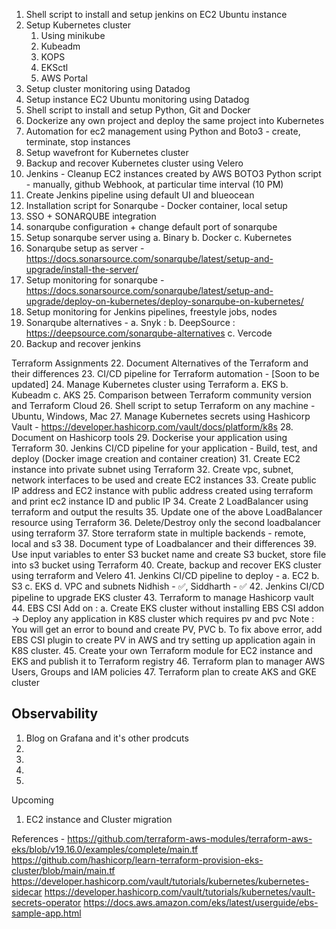 1. Shell script to install and setup jenkins on EC2 Ubuntu instance
2. Setup Kubernetes cluster
    1. Using minikube
    2. Kubeadm
    3. KOPS
    4. EKSctl
    5. AWS Portal
4. Setup cluster monitoring using Datadog
5. Setup instance EC2 Ubuntu monitoring using Datadog
6. Shell script to install and setup Python, Git and Docker
7. Dockerize any own project and deploy the same project into Kubernetes
8. Automation for ec2 management using Python and Boto3 - create, terminate, stop instances
9. Setup wavefront for Kubernetes cluster
10. Backup and recover Kubernetes cluster using Velero
11. Jenkins - Cleanup EC2 instances created by AWS BOTO3 Python script - manually, github Webhook, at particular time interval (10 PM)
12. Create Jenkins pipeline using default UI and blueocean 
13. Installation script for Sonarqube - Docker container, local setup
14. SSO + SONARQUBE integration
15. sonarqube configuration + change default port of sonarqube
16. Setup sonarqube server using
        a. Binary
        b. Docker
        c. Kubernetes
17. Sonarqube setup as server - https://docs.sonarsource.com/sonarqube/latest/setup-and-upgrade/install-the-server/
18. Setup monitoring for sonarqube - https://docs.sonarsource.com/sonarqube/latest/setup-and-upgrade/deploy-on-kubernetes/deploy-sonarqube-on-kubernetes/
19. Setup monitoring for Jenkins pipelines, freestyle jobs, nodes
20. Sonarqube alternatives - 
        a. Snyk : 
        b. DeepSource : https://deepsource.com/sonarqube-alternatives
        c. Vercode
21. Backup and recover jenkins 

Terraform Assignments
22. Document Alternatives of the Terraform and their differences
23. CI/CD pipeline for Terraform automation - [Soon to be updated]
24. Manage Kubernetes cluster using Terraform
    a. EKS
    b. Kubeadm
    c. AKS
25. Comparison between Terraform community version and Terraform Cloud
26. Shell script to setup Terraform on any machine - Ubuntu, Windows, Mac
27. Manage Kubernetes secrets using Hashicorp Vault - https://developer.hashicorp.com/vault/docs/platform/k8s
28. Document on Hashicorp tools
29. Dockerise your application using Terraform
30. Jenkins CI/CD pipeline for your application - Build, test, and deploy (Docker image creation and container creation)
31. Create EC2 instance into private subnet using Terraform
32. Create vpc, subnet, network interfaces to be used and create EC2 instances
33. Create public IP address and EC2 instance with public address created using terraform and print ec2 instance ID and public IP
34. Create 2 LoadBalancer using terraform and output the results
35. Update one of the above LoadBalancer resource using Terraform 
36. Delete/Destroy only the second loadbalancer using terraform
37. Store terraform state in multiple backends - remote, local and s3
38. Document type of Loadbalancer and their differences
39. Use input variables to enter S3 bucket name and create S3 bucket, store file into s3 bucket using Terraform
40. Create, backup and recover EKS cluster using terraform and Velero
41. Jenkins CI/CD pipeline to deploy -
    a. EC2
    b. S3
    c. EKS
    d. VPC and subnets
    Nidhish - ✅, Siddharth - ✅
42. Jenkins CI/CD pipeline to upgrade EKS cluster
43. Terraform to manage Hashicorp vault
44. EBS CSI Add on :
    a. Create EKS cluster without installing EBS CSI addon -> Deploy any application in K8S cluster which requires pv and pvc 
    Note : You will get an error to bound and create PV, PVC
    b. To fix above error, add EBS CSI plugin to create PV in AWS and try setting up application again in K8S cluster.
45. Create your own Terraform module for EC2 instance and EKS and publish it to Terraform registry
46. Terraform plan to manager AWS Users, Groups and IAM policies
47. Terraform plan to create AKS and GKE cluster

## Observability 
1. Blog on Grafana and it's other prodcuts
2. 
3.
4.
5.


Upcoming
1. EC2 instance and Cluster migration


References -
https://github.com/terraform-aws-modules/terraform-aws-eks/blob/v19.16.0/examples/complete/main.tf
https://github.com/hashicorp/learn-terraform-provision-eks-cluster/blob/main/main.tf
https://developer.hashicorp.com/vault/tutorials/kubernetes/kubernetes-sidecar
https://developer.hashicorp.com/vault/tutorials/kubernetes/vault-secrets-operator
https://docs.aws.amazon.com/eks/latest/userguide/ebs-sample-app.html


